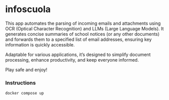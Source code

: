 # infoscuola

This app automates the parsing of incoming emails and attachments using OCR (Optical Character Recognition) and LLMs (Large Language Models). It generates concise summaries of school notices (or any other documents) and forwards them to a specified list of email addresses, ensuring key information is quickly accessible.

Adaptable for various applications, it’s designed to simplify document processing, enhance productivity, and keep everyone informed.

Play safe and enjoy!

### Instructions
```bash
docker compose up
```
